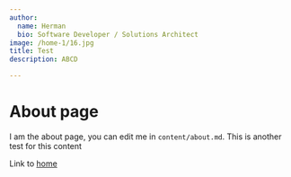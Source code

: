 ```yaml
---
author:
  name: Herman
  bio: Software Developer / Solutions Architect
image: /home-1/16.jpg
title: Test
description: ABCD

---
```

# About page

I am the about page, you can edit me in <code>content/about.md</code>. This is another test for this content

Link to [home](/)
